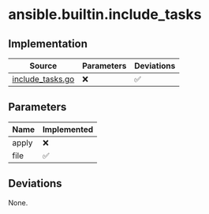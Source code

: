 # ansible.builtin.include_tasks

## Implementation

| Source | Parameters | Deviations |
|--------|------------|------------|
| [include_tasks.go](../../pkg/exec/include_tasks.go) | :x: | :white_check_mark: |

## Parameters

| Name | Implemented |
|------|-------------|
| apply |  :x:  |
| file |  :white_check_mark:  |

## Deviations

None.
